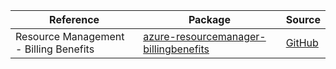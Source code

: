 | Reference | Package | Source |
|---|---|---|
|Resource Management - Billing Benefits|[azure-resourcemanager-billingbenefits](https://repo1.maven.org/maven2/com/azure/resourcemanager/azure-resourcemanager-billingbenefits)|[GitHub](https://github.com/Azure/azure-sdk-for-java/blob/main/sdk/billingbenefits/azure-resourcemanager-billingbenefits)|
